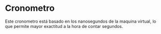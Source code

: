 # Cronometro
Este cronometro está basado en los nanosegundos de la maquina virtual, lo que permite mayor exactitud a la hora de contar segundos.